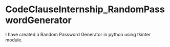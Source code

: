 # CodeClauseInternship_RandomPasswordGenerator
I have created a Random Password Generator in python using tkinter module.
